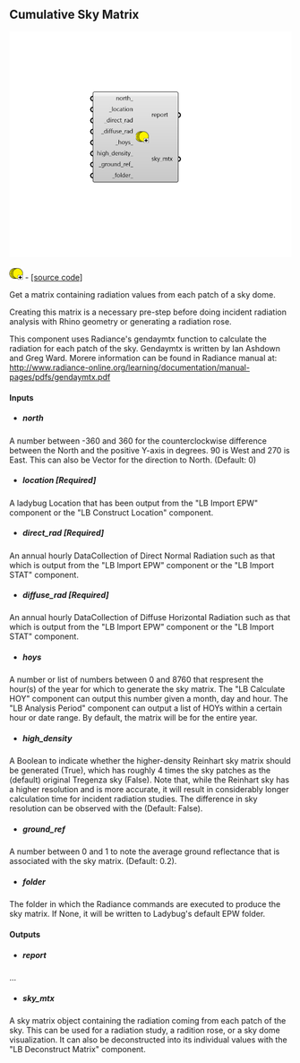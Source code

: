 ## Cumulative Sky Matrix

![](../../images/components/Cumulative_Sky_Matrix.png)

![](../../images/icons/Cumulative_Sky_Matrix.png) - [[source code]](https://github.com/ladybug-tools/ladybug-grasshopper/blob/master/ladybug_grasshopper/src//LB%20Cumulative%20Sky%20Matrix.py)


Get a matrix containing radiation values from each patch of a sky dome. 

Creating this matrix is a necessary pre-step before doing incident radiation analysis with Rhino geometry or generating a radiation rose. 

This component uses Radiance's gendaymtx function to calculate the radiation for each patch of the sky. Gendaymtx is written by Ian Ashdown and Greg Ward. Morere information can be found in Radiance manual at: http://www.radiance-online.org/learning/documentation/manual-pages/pdfs/gendaymtx.pdf 



#### Inputs
* ##### north 
A number between -360 and 360 for the counterclockwise difference between the North and the positive Y-axis in degrees. 90 is West and 270 is East. This can also be Vector for the direction to North. (Default: 0) 
* ##### location [Required]
A ladybug Location that has been output from the "LB Import EPW" component or the "LB Construct Location" component. 
* ##### direct_rad [Required]
An annual hourly DataCollection of Direct Normal Radiation such as that which is output from the "LB Import EPW" component or the "LB Import STAT" component. 
* ##### diffuse_rad [Required]
An annual hourly DataCollection of Diffuse Horizontal Radiation such as that which is output from the "LB Import EPW" component or the "LB Import STAT" component. 
* ##### hoys 
A number or list of numbers between 0 and 8760 that respresent the hour(s) of the year for which to generate the sky matrix. The "LB Calculate HOY" component can output this number given a month, day and hour. The "LB Analysis Period" component can output a list of HOYs within a certain hour or date range. By default, the matrix will be for the entire year. 
* ##### high_density 
A Boolean to indicate whether the higher-density Reinhart sky matrix should be generated (True), which has roughly 4 times the sky patches as the (default) original Tregenza sky (False). Note that, while the Reinhart sky has a higher resolution and is more accurate, it will result in considerably longer calculation time for incident radiation studies. The difference in sky resolution can be observed with the (Default: False). 
* ##### ground_ref 
A number between 0 and 1 to note the average ground reflectance that is associated with the sky matrix. (Default: 0.2). 
* ##### folder 
The folder in which the Radiance commands are executed to produce the sky matrix. If None, it will be written to Ladybug's default EPW folder. 

#### Outputs
* ##### report
... 
* ##### sky_mtx
A sky matrix object containing the radiation coming from each patch of the sky. This can be used for a radiation study, a radition rose, or a sky dome visualization. It can also be deconstructed into its individual values with the "LB Deconstruct Matrix" component. 